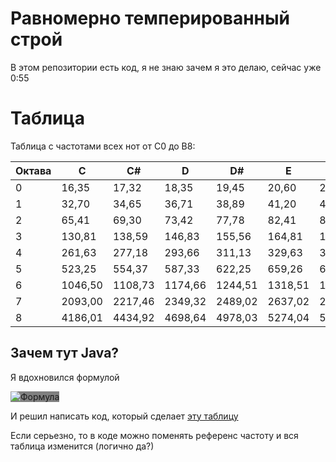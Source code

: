 # Равномерно темперированный строй

В этом репозитории есть код, я не знаю зачем я это делаю, сейчас уже 0:55

# Таблица

Таблица с частотами всех нот от C0 до B8:

| Октава   | C       | C#      | D       | D#      | E       | F       | F#      | G       | G#      | A       | A#      | B       |
|:---------|---------|---------|---------|---------|---------|---------|---------|---------|---------|---------|---------|---------|
| 0        | 16,35   | 17,32   | 18,35   | 19,45   | 20,60   | 21,83   | 23,12   | 24,50   | 25,96   | 27,50   | 29,14   | 30,87   |
| 1        | 32,70   | 34,65   | 36,71   | 38,89   | 41,20   | 43,65   | 46,25   | 49,00   | 51,91   | 55,00   | 58,27   | 61,74   |
| 2        | 65,41   | 69,30   | 73,42   | 77,78   | 82,41   | 87,31   | 92,50   | 98,00   | 103,83  | 110,00  | 116,54  | 123,47  |
| 3        | 130,81  | 138,59  | 146,83  | 155,56  | 164,81  | 174,61  | 185,00  | 196,00  | 207,65  | 220,00  | 233,08  | 246,94  |
| 4        | 261,63  | 277,18  | 293,66  | 311,13  | 329,63  | 349,23  | 369,99  | 392,00  | 415,30  | 440,00  | 466,16  | 493,88  |
| 5        | 523,25  | 554,37  | 587,33  | 622,25  | 659,26  | 698,46  | 739,99  | 783,99  | 830,61  | 880,00  | 932,33  | 987,77  |
| 6        | 1046,50 | 1108,73 | 1174,66 | 1244,51 | 1318,51 | 1396,91 | 1479,98 | 1567,98 | 1661,22 | 1760,00 | 1864,66 | 1975,53 |
| 7        | 2093,00 | 2217,46 | 2349,32 | 2489,02 | 2637,02 | 2793,83 | 2959,96 | 3135,96 | 3322,44 | 3520,00 | 3729,31 | 3951,07 |
| 8        | 4186,01 | 4434,92 | 4698,64 | 4978,03 | 5274,04 | 5587,65 | 5919,91 | 6271,93 | 6644,88 | 7040,00 | 7458,62 | 7902,13 |

## Зачем тут Java?

Я вдохновился формулой

<img style="background-color:#808080;" src="https://wikimedia.org/api/rest_v1/media/math/render/svg/dcfad3725788a7b63751e0b99f294bb9092051ca" alt="Формула"/>

И решил написать код, который сделает [эту таблицу](#Таблица)

Если серьезно, то в коде можно поменять референс частоту и вся таблица изменится (логично да?)